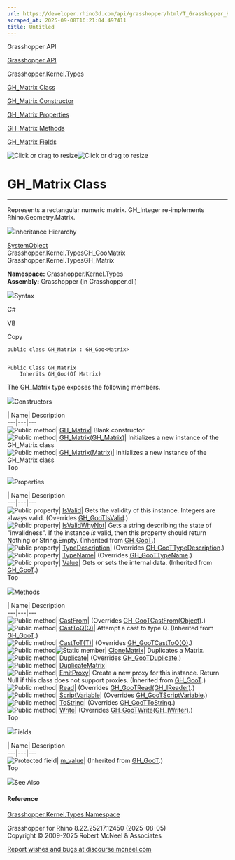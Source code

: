 ```yaml
---
url: https://developer.rhino3d.com/api/grasshopper/html/T_Grasshopper_Kernel_Types_GH_Matrix.htm
scraped_at: 2025-09-08T16:21:04.497411
title: Untitled
---
```


Grasshopper API

[Grasshopper API](../html/723c01da-9986-4db2-8f53-6f3a7494df75.htm
"Grasshopper API")

[Grasshopper.Kernel.Types](../html/N_Grasshopper_Kernel_Types.htm
"Grasshopper.Kernel.Types")

[GH_Matrix Class](../html/T_Grasshopper_Kernel_Types_GH_Matrix.htm "GH_Matrix
Class")

[GH_Matrix Constructor
](../html/Overload_Grasshopper_Kernel_Types_GH_Matrix__ctor.htm "GH_Matrix
Constructor ")

[GH_Matrix
Properties](../html/Properties_T_Grasshopper_Kernel_Types_GH_Matrix.htm
"GH_Matrix Properties")

[GH_Matrix Methods](../html/Methods_T_Grasshopper_Kernel_Types_GH_Matrix.htm
"GH_Matrix Methods")

[GH_Matrix Fields](../html/Fields_T_Grasshopper_Kernel_Types_GH_Matrix.htm
"GH_Matrix Fields")

![Click or drag to resize](../icons/TocOpen.gif)![Click or drag to
resize](../icons/TocClose.gif)

# GH_Matrix Class  
  
---  
  
Represents a rectangular numeric matrix. GH_Integer re-implements
Rhino.Geometry.Matrix.

![](../icons/SectionExpanded.png)Inheritance Hierarchy

[SystemObject](https://docs.microsoft.com/dotnet/api/system.object)  
[Grasshopper.Kernel.TypesGH_Goo](T_Grasshopper_Kernel_Types_GH_Goo_1.htm)Matrix  
Grasshopper.Kernel.TypesGH_Matrix  

**Namespace:** [Grasshopper.Kernel.Types](N_Grasshopper_Kernel_Types.htm)  
**Assembly:** Grasshopper (in Grasshopper.dll)

![](../icons/SectionExpanded.png)Syntax

C#

VB

Copy

    
    
    public class GH_Matrix : GH_Goo<Matrix>
    
    
    Public Class GH_Matrix
    	Inherits GH_Goo(Of Matrix)

The GH_Matrix type exposes the following members.

![](../icons/SectionExpanded.png)Constructors

| Name| Description  
---|---|---  
![Public method](../icons/pubmethod.gif)|
[GH_Matrix](M_Grasshopper_Kernel_Types_GH_Matrix__ctor.htm)|  Blank
constructor  
![Public method](../icons/pubmethod.gif)|
[GH_Matrix(GH_Matrix)](M_Grasshopper_Kernel_Types_GH_Matrix__ctor_1.htm)|
Initializes a new instance of the GH_Matrix class  
![Public method](../icons/pubmethod.gif)|
[GH_Matrix(Matrix)](M_Grasshopper_Kernel_Types_GH_Matrix__ctor_2.htm)|
Initializes a new instance of the GH_Matrix class  
Top

![](../icons/SectionExpanded.png)Properties

| Name| Description  
---|---|---  
![Public property](../icons/pubproperty.gif)|
[IsValid](P_Grasshopper_Kernel_Types_GH_Matrix_IsValid.htm)|  Gets the
validity of this instance. Integers are always valid.  (Overrides
[GH_GooTIsValid](P_Grasshopper_Kernel_Types_GH_Goo_1_IsValid.htm).)  
![Public property](../icons/pubproperty.gif)|
[IsValidWhyNot](P_Grasshopper_Kernel_Types_GH_Goo_1_IsValidWhyNot.htm)|  Gets
a string describing the state of "invalidness". If the instance _is_ valid,
then this property should return Nothing or String.Empty.  (Inherited from
[GH_GooT](T_Grasshopper_Kernel_Types_GH_Goo_1.htm).)  
![Public property](../icons/pubproperty.gif)|
[TypeDescription](P_Grasshopper_Kernel_Types_GH_Matrix_TypeDescription.htm)|
(Overrides
[GH_GooTTypeDescription](P_Grasshopper_Kernel_Types_GH_Goo_1_TypeDescription.htm).)  
![Public property](../icons/pubproperty.gif)|
[TypeName](P_Grasshopper_Kernel_Types_GH_Matrix_TypeName.htm)|  (Overrides
[GH_GooTTypeName](P_Grasshopper_Kernel_Types_GH_Goo_1_TypeName.htm).)  
![Public property](../icons/pubproperty.gif)|
[Value](P_Grasshopper_Kernel_Types_GH_Goo_1_Value.htm)|  Gets or sets the
internal data.  (Inherited from
[GH_GooT](T_Grasshopper_Kernel_Types_GH_Goo_1.htm).)  
Top

![](../icons/SectionExpanded.png)Methods

| Name| Description  
---|---|---  
![Public method](../icons/pubmethod.gif)|
[CastFrom](M_Grasshopper_Kernel_Types_GH_Matrix_CastFrom.htm)|  (Overrides
[GH_GooTCastFrom(Object)](M_Grasshopper_Kernel_Types_GH_Goo_1_CastFrom.htm).)  
![Public method](../icons/pubmethod.gif)|
[CastToQ(Q)](M_Grasshopper_Kernel_Types_GH_Goo_1_CastTo__1.htm)|  Attempt a
cast to type Q.  (Inherited from
[GH_GooT](T_Grasshopper_Kernel_Types_GH_Goo_1.htm).)  
![Public method](../icons/pubmethod.gif)|
[CastToT(T)](M_Grasshopper_Kernel_Types_GH_Matrix_CastTo__1.htm)|  (Overrides
[GH_GooTCastToQ(Q)](M_Grasshopper_Kernel_Types_GH_Goo_1_CastTo__1.htm).)  
![Public method](../icons/pubmethod.gif)![Static member](../icons/static.gif)|
[CloneMatrix](M_Grasshopper_Kernel_Types_GH_Matrix_CloneMatrix.htm)|
Duplicates a Matrix.  
![Public method](../icons/pubmethod.gif)|
[Duplicate](M_Grasshopper_Kernel_Types_GH_Matrix_Duplicate.htm)|  (Overrides
[GH_GooTDuplicate](M_Grasshopper_Kernel_Types_GH_Goo_1_Duplicate.htm).)  
![Public method](../icons/pubmethod.gif)|
[DuplicateMatrix](M_Grasshopper_Kernel_Types_GH_Matrix_DuplicateMatrix.htm)|  
![Public method](../icons/pubmethod.gif)|
[EmitProxy](M_Grasshopper_Kernel_Types_GH_Goo_1_EmitProxy.htm)|  Create a new
proxy for this instance. Return Null if this class does not support proxies.
(Inherited from [GH_GooT](T_Grasshopper_Kernel_Types_GH_Goo_1.htm).)  
![Public method](../icons/pubmethod.gif)|
[Read](M_Grasshopper_Kernel_Types_GH_Matrix_Read.htm)|  (Overrides
[GH_GooTRead(GH_IReader)](M_Grasshopper_Kernel_Types_GH_Goo_1_Read.htm).)  
![Public method](../icons/pubmethod.gif)|
[ScriptVariable](M_Grasshopper_Kernel_Types_GH_Matrix_ScriptVariable.htm)|
(Overrides
[GH_GooTScriptVariable](M_Grasshopper_Kernel_Types_GH_Goo_1_ScriptVariable.htm).)  
![Public method](../icons/pubmethod.gif)|
[ToString](M_Grasshopper_Kernel_Types_GH_Matrix_ToString.htm)|  (Overrides
[GH_GooTToString](M_Grasshopper_Kernel_Types_GH_Goo_1_ToString.htm).)  
![Public method](../icons/pubmethod.gif)|
[Write](M_Grasshopper_Kernel_Types_GH_Matrix_Write.htm)|  (Overrides
[GH_GooTWrite(GH_IWriter)](M_Grasshopper_Kernel_Types_GH_Goo_1_Write.htm).)  
Top

![](../icons/SectionExpanded.png)Fields

| Name| Description  
---|---|---  
![Protected field](../icons/protfield.gif)|
[m_value](F_Grasshopper_Kernel_Types_GH_Goo_1_m_value.htm)|  (Inherited from
[GH_GooT](T_Grasshopper_Kernel_Types_GH_Goo_1.htm).)  
Top

![](../icons/SectionExpanded.png)See Also

#### Reference

[Grasshopper.Kernel.Types Namespace](N_Grasshopper_Kernel_Types.htm)

Grasshopper for Rhino 8.22.25217.12450 (2025-08-05)  
Copyright © 2009-2025 Robert McNeel & Associates

[Report wishes and bugs at
discourse.mcneel.com](https://discourse.mcneel.com/c/grasshopper)

